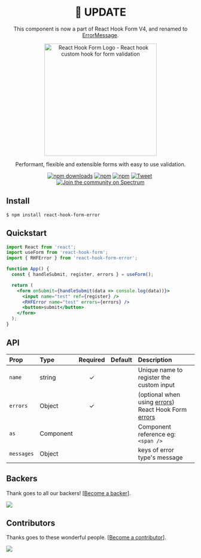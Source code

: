<div align="center"><h1>📣 UPDATE</h1>

This component is now a part of React Hook Form V4, and renamed to <a href="https://react-hook-form.com/api/#ErrorMessage">ErrorMessage</a>.

</div>

<div align="center">
    <p align="center">
        <a href="https://react-hook-form.com" title="React Hook Form - Simple React forms validation">
            <img src="https://raw.githubusercontent.com/bluebill1049/react-hook-form/master/website/logo.png" alt="React Hook Form Logo - React hook custom hook for form validation" width="300px" />
        </a>
    </p>
</div>

<p align="center">Performant, flexible and extensible forms with easy to use validation.</p>

<div align="center">

[![npm downloads](https://img.shields.io/npm/dm/react-hook-form-error.svg?style=flat-square)](https://www.npmjs.com/package/react-hook-form-error)
[![npm](https://img.shields.io/npm/dt/react-hook-form-error.svg?style=flat-square)](https://www.npmjs.com/package/react-hook-form-error)
[![npm](https://badgen.net/bundlephobia/minzip/react-hook-form-error)](https://badgen.net/bundlephobia/minzip/react-hook-form-error)
[![Tweet](https://img.shields.io/twitter/url/http/shields.io.svg?style=social)](https://twitter.com/intent/tweet?text=React+hooks+for+form+validation+without+the+hassle&url=https://github.com/bluebill1049/react-hook-form-error)&nbsp;[![Join the community on Spectrum](https://withspectrum.github.io/badge/badge.svg)](https://spectrum.chat/react-hook-form-error)

</div>

## Install

    $ npm install react-hook-form-error

## Quickstart

```jsx
import React from 'react';
import useForm from 'react-hook-form';
import { RHFError } from 'react-hook-form-error';

function App() {
  const { handleSubmit, register, errors } = useForm();

  return (
    <form onSubmit={handleSubmit(data => console.log(data))}>
      <input name="test" ref={register} />
      <RHFError name="test" errors={errors} />
      <button>submit</button>
    </form>
  );
}
```

## API

| Prop       | Type      | Required | Default | Description                                                                                                                                                     |
| :--------- | :-------- | :------: | :-----: | :-------------------------------------------------------------------------------------------------------------------------------------------------------------- |
| `name`     | string    |    ✓     |         | Unique name to register the custom input                                                                                                                        |
| `errors`   | Object    |    ✓     |         | (optional when using <a href="https://react-hook-form.com/api#errors">errors</a>) React Hook Form <a href="https://react-hook-form.com/api#setValue">errors</a> |
| `as`       | Component |          |         | Component reference eg: `<span />`                                                                                                            |
| `messages` | Object    |          |         | keys of error type's message                                                                                                                                    |

## Backers

Thank goes to all our backers! [[Become a backer](https://opencollective.com/react-hook-form#backer)].

<a href="https://opencollective.com/react-hook-form#backers">
    <img src="https://opencollective.com/react-hook-form/backers.svg?width=950" />
</a>

## Contributors

Thanks goes to these wonderful people. [[Become a contributor](CONTRIBUTING.md)].

<a href="https://github.com/react-hook-form/react-hook-form/graphs/contributors">
    <img src="https://opencollective.com/react-hook-form/contributors.svg?width=950" />
</a>
